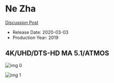 # Ne Zha

[Discussion Post](https://www.avsforum.com/threads/bass-eq-for-filtered-movies.2995212/post-59343640)

* Release Date: 2020-03-03
* Production Year: 2019

## 4K/UHD/DTS-HD MA 5.1/ATMOS

![img 0](https://i.imgur.com/pggODfj.jpg)

![img 1](https://i.imgur.com/YLsbO0d.png)

